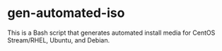 # gen-automated-iso
This is a Bash script that generates automated install media for CentOS Stream/RHEL, Ubuntu, and Debian.
